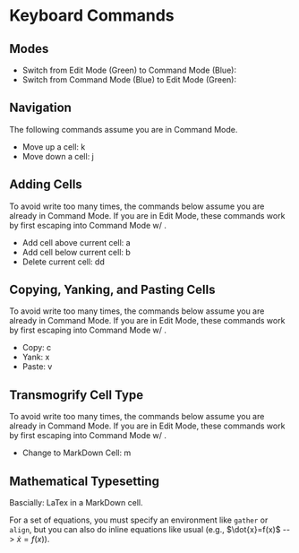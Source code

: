 

# Keyboard Commands

## Modes

* Switch from Edit Mode (Green) to Command Mode (Blue): <esc>
* Switch from Command Mode (Blue) to Edit Mode (Green):  <enter>

## Navigation
The following commands  assume you are in Command Mode.  

* Move up a cell: k
* Move down a cell: j


## Adding Cells
To avoid write <esc> too many times, the commands below assume you are already in Command 
Mode.  If you are in Edit Mode, these commands work by first escaping into Command Mode w/ <esc>.

* Add cell above current cell: a
* Add cell below current cell: b
* Delete current cell: dd

## Copying, Yanking, and Pasting Cells
To avoid write <esc> too many times, the commands below assume you are already in Command 
Mode.  If you are in Edit Mode, these commands work by first escaping into Command Mode w/ <esc>.
  
* Copy: c
* Yank: x
* Paste: v

## Transmogrify Cell Type
To avoid write <esc> too many times, the commands below assume you are already in Command 
Mode.  If you are in Edit Mode, these commands work by first escaping into Command Mode w/ <esc>.
  
* Change to MarkDown Cell: m

## Mathematical Typesetting
Bascially: LaTex in a MarkDown cell.  

For a set of equations, you must specify an environment like `gather` or `align`, but you can also
do inline equations like usual (e.g., \$\dot{x}=f(x)\$ --> $\dot{x}=f(x)$).

